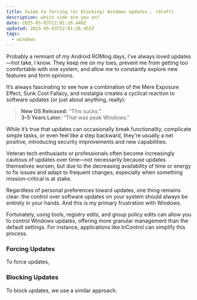 ```yaml
---
title: Guide to forcing (or blocking) Windows updates.. (draft)
description: which side are you on?
date: 2025-05-03T22:01:26.448Z
updated: 2025-05-03T22:01:26.455Z
tags:
  - windows
---
```

Probably a remnant of my Android ROMing days, I've always loved updates—hot take, I know. They keep me on my toes, prevent me from getting too comfortable with one system, and allow me to constantly explore new features and form opinions.

It’s always fascinating to see how a combination of the Mere Exposure Effect, Sunk Cost Fallacy, and nostalgia creates a cyclical reaction to software updates (or just about anything, really):

> **New OS Released:** “This sucks.”\
> **3–5 Years Later:** “That was peak Windows.”

While it’s true that updates can occasionally break functionality, complicate simple tasks, or even feel like a step backward, they're usually a net positive, introducing security improvements and new capabilities.

Veteran tech enthusiasts or professionals often become increasingly cautious of updates over time—not necessarily because updates themselves worsen, but due to the decreasing availability of time or energy to fix issues and adapt to frequent changes, especially when something mission-critical is at stake.

Regardless of personal preferences toward updates, one thing remains clear: the control over software updates on your system should always be entirely in your hands. And this is my primary frustration with Windows.

Fortunately, using tools, registry edits, and group policy edits can allow you to control Windows updates, offering more granular management than the default settings. For instance, applications like InControl can simplify this process.

### Forcing Updates
To force updates, 



### Blocking Updates
To block updates, we use a similar approach.  

